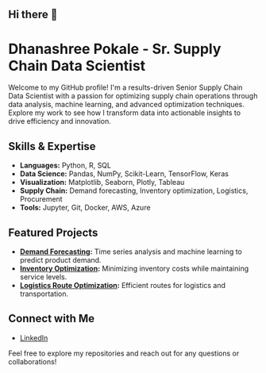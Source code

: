 ## Hi there 👋

# Dhanashree Pokale - Sr. Supply Chain Data Scientist

Welcome to my GitHub profile! I'm a results-driven Senior Supply Chain Data Scientist with a passion for optimizing supply chain operations through data analysis, machine learning, and advanced optimization techniques. Explore my work to see how I transform data into actionable insights to drive efficiency and innovation.

## Skills & Expertise

- **Languages:** Python, R, SQL
- **Data Science:** Pandas, NumPy, Scikit-Learn, TensorFlow, Keras
- **Visualization:** Matplotlib, Seaborn, Plotly, Tableau
- **Supply Chain:** Demand forecasting, Inventory optimization, Logistics, Procurement
- **Tools:** Jupyter, Git, Docker, AWS, Azure

## Featured Projects

- **[Demand Forecasting](https://github.com/DhanashreePokale/TimeseriesForecasting):** Time series analysis and machine learning to predict product demand.
- **[Inventory Optimization](https://github.com/DhanashreePokale/inventory-optimization):** Minimizing inventory costs while maintaining service levels.
- **[Logistics Route Optimization](https://github.com/DhanashreePokale/logistics-route-optimization):** Efficient routes for logistics and transportation.

## Connect with Me

- [LinkedIn](https://www.linkedin.com/in/DhanashreePokale)

Feel free to explore my repositories and reach out for any questions or collaborations!
